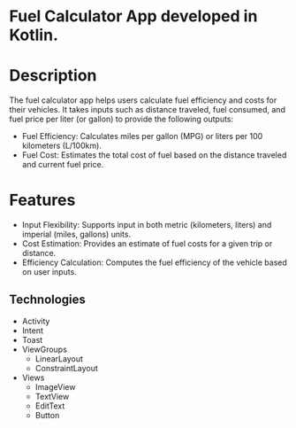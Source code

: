 # Fuel Calculator App developed in Kotlin.

# Description
The fuel calculator app helps users calculate fuel efficiency and costs for their vehicles. It takes inputs such as distance traveled, fuel consumed, and fuel price per liter (or gallon) to provide the following outputs:

 - Fuel Efficiency: Calculates miles per gallon (MPG) or liters per 100 kilometers (L/100km).
 - Fuel Cost: Estimates the total cost of fuel based on the distance traveled and current fuel price.
# Features
 - Input Flexibility: Supports input in both metric (kilometers, liters) and imperial (miles, gallons) units.
 - Cost Estimation: Provides an estimate of fuel costs for a given trip or distance.
 - Efficiency Calculation: Computes the fuel efficiency of the vehicle based on user inputs.
## Technologies

- Activity
- Intent
- Toast
- ViewGroups
  - LinearLayout
  - ConstraintLayout
- Views
  - ImageView
  - TextView
  - EditText
  - Button
